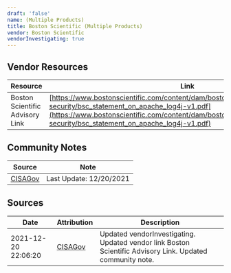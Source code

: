 ```yaml
---
draft: 'false'
name: (Multiple Products)
title: Boston Scientific (Multiple Products)
vendor: Boston Scientific
vendorInvestigating: true
---
```


## Vendor Resources
| Resource | Link |
| --- | --- |
| Boston Scientific Advisory Link | [https://www.bostonscientific.com/content/dam/bostonscientific/corporate/product-security/bsc_statement_on_apache_log4j-v1.pdf](https://www.bostonscientific.com/content/dam/bostonscientific/corporate/product-security/bsc_statement_on_apache_log4j-v1.pdf) |


## Community Notes
| Source | Note |
| --- | --- |
| [CISAGov](https://raw.githubusercontent.com/cisagov/log4j-affected-db/develop/README.md) | Last Update: 12/20/2021 |

## Sources
| Date | Attribution | Description |
| --- | --- | --- |
| 2021-12-20 22:06:20 | [CISAGov](https://raw.githubusercontent.com/cisagov/log4j-affected-db/develop/README.md) | Updated vendorInvestigating. Updated vendor link Boston Scientific Advisory Link. Updated community note.  |

